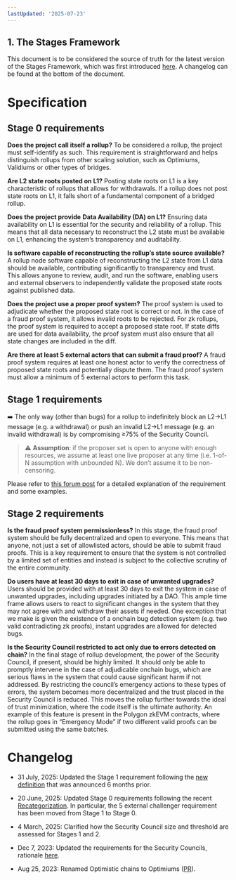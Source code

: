 ```yaml
---
lastUpdated: '2025-07-23'
---
```


## 1. The Stages Framework

This document is to be considered the source of truth for the latest version of the Stages Framework, which was first introduced [here](https://medium.com/l2beat/introducing-stages-a-framework-to-evaluate-rollups-maturity-d290bb22befe). A changelog can be found at the bottom of the document.

# Specification

## Stage 0 requirements

**Does the project call itself a rollup?**
To be considered a rollup, the project must self-identify as such. This requirement is straightforward and helps distinguish rollups from other scaling solution, such as Optimiums, Validiums or other types of bridges.

**Are L2 state roots posted on L1?**
Posting state roots on L1 is a key characteristic of rollups that allows for withdrawals. If a rollup does not post state roots on L1, it falls short of a fundamental component of a bridged rollup.

**Does the project provide** **Data Availability (DA) on L1?**
Ensuring data availability on L1 is essential for the security and reliability of a rollup. This means that all data necessary to reconstruct the L2 state must be available on L1, enhancing the system’s transparency and auditability.

**Is software capable of reconstructing the rollup’s state source available?**
A rollup node software capable of reconstructing the L2 state from L1 data should be available, contributing significantly to transparency and trust. This allows anyone to review, audit, and run the software, enabling users and external observers to independently validate the proposed state roots against published data.

**Does the project use a proper proof system?**
The proof system is used to adjudicate whether the proposed state root is correct or not. In the case of a fraud proof system, it allows invalid roots to be rejected. For zk rollups, the proof system is required to accept a proposed state root. If state diffs are used for data availability, the proof system must also ensure that all state changes are included in the diff.

**Are there at least 5 external actors that can submit a fraud proof?**
A fraud proof system requires at least one honest actor to verify the correctness of proposed state roots and potentially dispute them. The fraud proof system must allow a minimum of 5 external actors to perform this task.

## Stage 1 requirements

➡️ The only way (other than bugs) for a rollup to indefinitely block an L2→L1 message (e.g. a withdrawal) or push an invalid L2→L1 message (e.g. an invalid withdrawal) is by compromising ≥75% of the Security Council.

> ⚠️ **Assumption**: if the proposer set is open to anyone with enough resources, we assume at least one live proposer at any time (i.e. 1-of-N assumption with unbounded N). We don’t assume it to be non-censoring.

Please refer to [this forum post](https://forum.l2beat.com/t/stages-update-a-high-level-guiding-principle-for-stage-1/338?u=donnoh) for a detailed explanation of the requirement and some examples.

## Stage 2 requirements

**Is the fraud proof system permissionless?**
In this stage, the fraud proof system should be fully decentralized and open to everyone. This means that anyone, not just a set of allowlisted actors, should be able to submit fraud proofs. This is a key requirement to ensure that the system is not controlled by a limited set of entities and instead is subject to the collective scrutiny of the entire community.

**Do users have at least 30 days to exit in case of unwanted upgrades?**
Users should be provided with at least 30 days to exit the system in case of unwanted upgrades, including upgrades initiated by a DAO. This ample time frame allows users to react to significant changes in the system that they may not agree with and withdraw their assets if needed. One exception that we make is given the existence of a onchain bug detection system (e.g. two valid contradicting zk proofs), instant upgrades are allowed for detected bugs.

**Is the Security Council restricted to act only due to errors detected on chain?**
In the final stage of rollup development, the power of the Security Council, if present, should be highly limited. It should only be able to promptly intervene in the case of adjudicable onchain bugs, which are serious flaws in the system that could cause significant harm if not addressed. By restricting the council’s emergency actions to these types of errors, the system becomes more decentralized and the trust placed in the Security Council is reduced. This moves the rollup further towards the ideal of trust minimization, where the code itself is the ultimate authority. An example of this feature is present in the Polygon zkEVM contracts, where the rollup goes in “Emergency Mode” if two different valid proofs can be submitted using the same batches.

# Changelog

* 31 July, 2025: Updated the Stage 1 requirement following the [new definition](https://forum.l2beat.com/t/stages-update-a-high-level-guiding-principle-for-stage-1/338?u=donnoh) that was announced 6 months prior.

* 20 June, 2025: Updated Stage 0 requirements following the recent [Recategorization](https://medium.com/l2beat/framework-update-l2-projects-recategorization-5d43b0d1fe50). In particular, the 5 external challenger requirement has been moved from Stage 1 to Stage 0.

* 4 March, 2025: Clarified how the Security Council size and threshold are assessed for Stages 1 and 2.

* Dec 7, 2023: Updated the requirements for the Security Councils, rationale [here](https://medium.com/l2beat/stages-update-security-council-requirements-4c79cea8ef52).

* Aug 25, 2023: Renamed Optimistic chains to Optimiums ([PR](https://github.com/l2beat/l2beat/pull/1823)).
